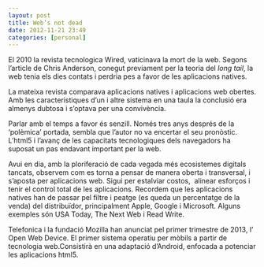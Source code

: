 ```yaml
---
layout: post
title: Web’s not dead
date: 2012-11-21 23:49
categories: [personal]
---
```

El 2010 la revista tecnologica Wired, vaticinava la mort de la web. Segons l’article de Chris Anderson, conegut previament per la teoria del *long tail*, la web tenia els dies contats i perdria pes a favor de les aplicacions natives.

La mateixa revista comparava aplicacions natives i aplicacions web obertes. Amb les caracteristiques d’un i altre sistema en una taula la conclusió era almenys dubtosa i s’optava per una convivència.

Parlar amb el temps a favor és senzill. Només tres anys després de la ‘polèmica’ portada, sembla que l’autor no va encertar el seu pronòstic. L’html5 i l’avanç de les capacitats tecnologiques dels navegadors ha suposat un pas endavant important per la web.

Avui en dia, amb la ploriferació de cada vegada més ecosistemes digitals tancats, observem com es torna a pensar de manera oberta i transversal, i s’aposta per aplicacions web. Sigui per estalviar costos,  alinear esforços i tenir el control total de les aplicacions. Recordem que les aplicacions natives han de passar pel filtre i peatge (es queda un percentatge de la venda) del distribuïdor, principalment Apple, Google i Microsoft. Alguns exemples són USA Today, The Next Web i Read Write.

Telefonica i la fundació Mozilla han anunciat pel primer trimestre de 2013, l’ Open Web Device. El primer sistema operatiu per mòbils a partir de tecnologia web.Consistirà en una adaptació d’Android, enfocada a potenciar les aplicacions html5.
